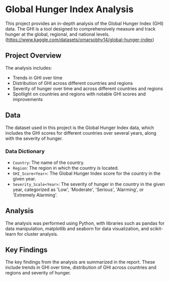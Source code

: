 # Global Hunger Index Analysis

This project provides an in-depth analysis of the Global Hunger Index (GHI) data. The GHI is a tool designed to comprehensively measure and track hunger at the global, regional, and national levels. (https://www.kaggle.com/datasets/omarsobhy14/global-hunger-index)

## Project Overview

The analysis includes:

- Trends in GHI over time
- Distribution of GHI across different countries and regions
- Severity of hunger over time and across different countries and regions
- Spotlight on countries and regions with notable GHI scores and improvements

## Data

The dataset used in this project is the Global Hunger Index data, which includes the GHI scores for different countries over several years, along with the severity of hunger. 

### Data Dictionary

- `Country`: The name of the country.
- `Region`: The region in which the country is located.
- `GHI_Score<Year>`: The Global Hunger Index score for the country in the given year.
- `Severity_Scale<Year>`: The severity of hunger in the country in the given year, categorized as 'Low', 'Moderate', 'Serious', 'Alarming', or 'Extremely Alarming'.

## Analysis

The analysis was performed using Python, with libraries such as pandas for data manipulation, matplotlib and seaborn for data visualization, and scikit-learn for cluster analysis.

## Key Findings

The key findings from the analysis are summarized in the report. These include trends in GHI over time, distribution of GHI across countries and regions and severity of hunger.
